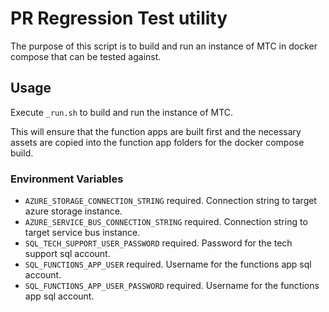 # PR Regression Test utility

The purpose of this script is to build and run an instance of MTC in docker compose that can be tested against.

## Usage

Execute `_run.sh` to build and run the instance of MTC.

This will ensure that the function apps are built first and the necessary assets are copied into the function app folders for the docker compose build.

### Environment Variables

- `AZURE_STORAGE_CONNECTION_STRING` required.  Connection string to target azure storage instance.
- `AZURE_SERVICE_BUS_CONNECTION_STRING` required.  Connection string to target service bus instance.
- `SQL_TECH_SUPPORT_USER_PASSWORD` required.  Password for the tech support sql account.
- `SQL_FUNCTIONS_APP_USER` required.  Username for the functions app sql account.
- `SQL_FUNCTIONS_APP_USER_PASSWORD` required.  Username for the functions app sql account.

